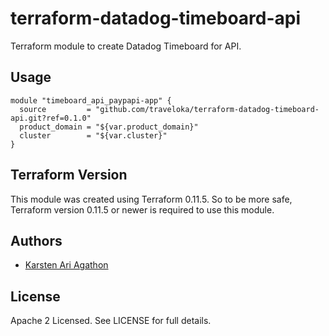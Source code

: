 terraform-datadog-timeboard-api
=================

Terraform module to create Datadog Timeboard for API.



Usage
-----

```hcl
module "timeboard_api_paypapi-app" {
  source         = "github.com/traveloka/terraform-datadog-timeboard-api.git?ref=0.1.0"
  product_domain = "${var.product_domain}"
  cluster        = "${var.cluster}"
}
```

Terraform Version
-----------------

This module was created using Terraform 0.11.5. 
So to be more safe, Terraform version 0.11.5 or newer is required to use this module.

Authors
-------

* [Karsten Ari Agathon](https://github.com/karstenaa)

License
-------

Apache 2 Licensed. See LICENSE for full details.
